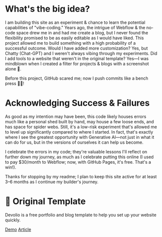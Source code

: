 # What's the big idea?
I am building this site as an experiment & chance to learn the potential capabilities of "vibe-coding." Years ago, the intrigue of Webflow & the no-code space drew me in and had me create a blog, but I never found the flexibility promised to be as easily editable as I would have liked. This project allowed me to build something with a high probability of a successful outcome. Would I have added more customization? Yes, but Chatty (Chat-GPT) and I weren't always vibing through my experiments. Did I add tools to a website that weren't in the original template? Yes—I was mindblown when I created a filter for projects & blogs with a screenshot alone 🤯.

Before this project, GitHub scared me; now I push commits like a bench press 💪🏾!

# Acknowledging Success & Failures
As good as my intention may have been, this code likely houses errors much like a personal shed built by hand, may house a few loose ends, and has space for spider webs. Still, it's a low-risk experiment that's allowed me to level up significantly compared to where I started. In fact, that's exactly where I see the greatest opportunity with Generative AI—not just in what it can do for us, but in the versions of ourselves it can help us become.

I celebrate the errors in my code; they're valuable lessons I'll reflect on further down my journey, as much as I celebrate putting this online (I used to pay $30/month to Webflow; now, with GitHub Pages, it's free. That's a win!).

Thanks for stopping by my readme; I plan to keep this site active for at least 3–6 months as I continue my builder's journey.


# 🚀 Original Template

Devolio is a free portfolio and blog template to help you set up your website quickly.

[Demo](https://devolio.devaradise.com) [Article](https://devaradise.com/devolio-astro-portfolio-blog-theme)

